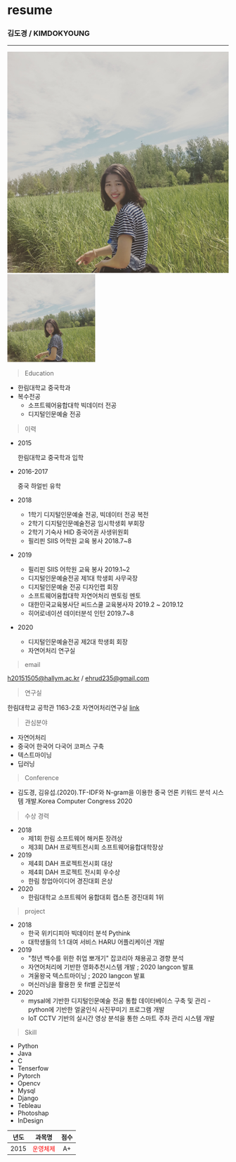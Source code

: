 
# resume
### 김도경 / KIMDOKYOUNG 
---
![kimdokyoung](김도경.jpg)
<img src = 김도경.jpg width = 200 height = 200>

> Education
  - 한림대학교 중국학과
  - 복수전공 
    - 소프트웨어융합대학 빅데이터 전공
    - 디지털인문예술 전공
    
> 이력
- 2015

  한림대학교 중국학과 입학
- 2016-2017

  중국 하얼빈 유학
- 2018
  - 1학기 디지털인문예술 전공, 빅데이터 전공 복전
  - 2학기 디지털인문예술전공 임시학생회 부회장
  - 2학기 기숙사 HID 중국어권 사생위원회
  - 필리핀 SIIS 어학원 교육 봉사 2018.7~8
  
- 2019 
  - 필리핀 SIIS 어학원 교육 봉사 2019.1~2
  - 디지털인문예술전공 제1대 학생회 사무국장
  - 디지털인문예술 전공 디자인랩 회장 
  - 소프트웨어융합대학 자연어처리 멘토링 멘토
  - 대한민국교육봉사단 씨드스쿨 교육봉사자 2019.2 ~ 2019.12
  - 히어로네이션 데이터분석 인턴 2019.7~8
- 2020 
  - 디지털인문예술전공 제2대 학생회 회장
  - 자연어처리 연구실
  
> email 

  h20151505@hallym.ac.kr / ehrud235@gmail.com

> 연구실  

  한림대학교 공학관 1163-2호 자연어처리연구실 [link](https://sites.google.com/view/hallym-nlp/%ED%99%88?authuser=2)
  <!-- 참조링크 : 이렇게하면 링크를 한번에 모아둘 수 있음 
  [site]:https://sites.google.com/view/hallym-nlp/%ED%99%88?authuser=2
  [link2][site]
  -->

> 관심분야  
  - 자연어처리 
  - 중국어 한국어 다국어 코퍼스 구축  
  - 텍스트마이닝
  - 딥러닝 
  
> Conference
  - 김도경, 김유섭.(2020).TF-IDF와 N-gram을 이용한 중국 언론 키워드 분석 시스템 개발.Korea Computer Congress 2020

> 수상 경력 
  
  - 2018 
    - 제1회 한림 소프트웨어 해커톤 장려상 
    - 제3회 DAH 프로젝트전시회 소프트웨어융합대학장상 
  - 2019 
    - 제4회 DAH 프로젝트전시회 대상
    - 제4회 DAH 프로젝트 전시회 우수상
    - 한림 창업아이디어 경진대회 은상
  - 2020 
    - 한림대학교 소프트웨어 융합대회 캡스톤 경진대회 1위

> project  
- 2018
  - 한국 위키디피아 빅데이터 분석 Pythink 
  - 대학생들의 1:1 대여 서비스 HARU 어플리케이션 개발 
- 2019 
  - "청년 백수를 위한 취업 뽀개기" 잡코리아 채용공고 경향 분석
  - 자연어처리에 기반한 영화추천시스템 개발 ; 2020 langcon 발표 
  - 겨울왕국 텍스트마이닝 ; 2020 langcon 발표 
  - 머신러닝을 활용한 옷 fit별 군집분석 
- 2020  
  - mysal에 기반한 디지털인문예술 전공 통합 데이터베이스 구축 및 관리  - python에 기반한 얼굴인식 사진꾸미기 프로그램 개발
  - IoT CCTV 기반의 실시간 영상 분석을 통한 스마트 주차 관리 시스템 개발
 
 > Skill
 - Python
 - Java
 - C
 - Tenserfow
 - Pytorch
 - Opencv
 - Mysql
 - Django
 - Tebleau
 - Photoshap
 - InDesign
  
  |년도|과목명|점수|
  |:---:|:---:|:---:|
  |2015|<span style = "color:red;">운영체제</span>|A+|

